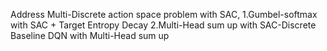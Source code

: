 Address Multi-Discrete action space problem with SAC,
1.Gumbel-softmax with SAC + Target Entropy Decay
2.Multi-Head sum up with SAC-Discrete
Baseline DQN with Multi-Head sum up
